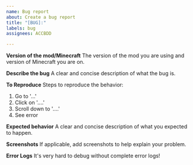 ```yaml
---
name: Bug report
about: Create a bug report
title: "[BUG]:"
labels: bug
assignees: ACCBDD

---
```


**Version of the mod/Minecraft**
The version of the mod you are using and version of Minecraft you are on.

**Describe the bug**
A clear and concise description of what the bug is.

**To Reproduce**
Steps to reproduce the behavior:
1. Go to '...'
2. Click on '....'
3. Scroll down to '....'
4. See error

**Expected behavior**
A clear and concise description of what you expected to happen.

**Screenshots**
If applicable, add screenshots to help explain your problem.

**Error Logs**
It's very hard to debug without complete error logs!
